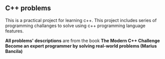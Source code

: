 ## C++ problems
This is a practical project for learning c++. This project includes
series of programming challanges to solve using c++ programming
language features. 

**All problems' descriptions** are from the book **The Modern C++ Challenge Become an expert programmer by solving real-world problems (Marius Bancila)**
